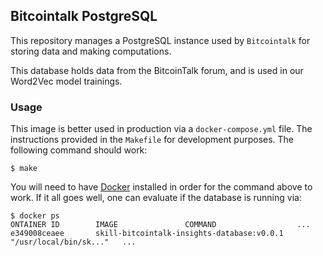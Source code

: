 ## Bitcointalk PostgreSQL
This repository manages a PostgreSQL instance used by `Bitcointalk` for storing data and making computations. 

This database holds data from the BitcoinTalk forum, and is used in our Word2Vec model trainings.


### Usage
This image is better used in production via a `docker-compose.yml` file. The instructions provided in the `Makefile` for development purposes. The following command should work:

```
$ make
```

You will need to have [Docker](https://docker.com) installed in order for the command above to work. If it all goes well, one can evaluate if the database is running via:

```
$ docker ps
ONTAINER ID        IMAGE               COMMAND                  ...
e349008ceaee       skill-bitcointalk-insights-database:v0.0.1        "/usr/local/bin/sk..."   ...
```